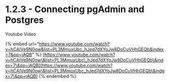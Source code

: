 # 1.2.3 - Connecting pgAdmin and Postgres



Youtube Video

{% embed url="https://www.youtube.com/watch?v=hCAIVe9N0ow&list=PL3MmuxUbc_hJed7dXYoJw8DoCuVHhGEQb&index=7&pp=iAQB" %}
[https://www.youtube.com/watch?v=hCAIVe9N0ow\&list=PL3MmuxUbc\_hJed7dXYoJw8DoCuVHhGEQb\&index=7\&pp=iAQB](https://www.youtube.com/watch?v=hCAIVe9N0ow\&list=PL3MmuxUbc_hJed7dXYoJw8DoCuVHhGEQb\&index=7\&pp=iAQB)
{% endembed %}

